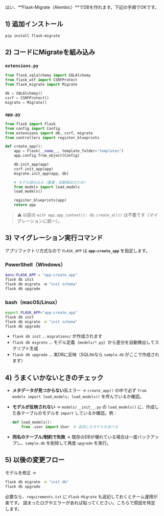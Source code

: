 はい、\*\*Flask-Migrate（Alembic）\*\*でDBを作れます。下記の手順でOKです。

## 1) 追加インストール

```bash
pip install flask-migrate
```

## 2) コードにMigrateを組み込み

### `extensions.py`

```python
from flask_sqlalchemy import SQLAlchemy
from flask_wtf import CSRFProtect
from flask_migrate import Migrate

db = SQLAlchemy()
csrf = CSRFProtect()
migrate = Migrate()
```

### `app.py`

```python
from flask import Flask
from config import Config
from extensions import db, csrf, migrate
from controllers import register_blueprints

def create_app():
    app = Flask(__name__, template_folder="templates")
    app.config.from_object(Config)

    db.init_app(app)
    csrf.init_app(app)
    migrate.init_app(app, db)

    # モデル読み込み（重要：自動検出のため）
    from models import load_models
    load_models()

    register_blueprints(app)
    return app
```

> ⚠️ 以前の `with app.app_context(): db.create_all()` は不要です（マイグレーションに統一）。

## 3) マイグレーション実行コマンド

アプリファクトリ方式なので `FLASK_APP` は **`app:create_app`** を指定します。

### PowerShell（Windows）

```powershell
$env:FLASK_APP = "app:create_app"
flask db init
flask db migrate -m "init schema"
flask db upgrade
```

### bash（macOS/Linux）

```bash
export FLASK_APP="app:create_app"
flask db init
flask db migrate -m "init schema"
flask db upgrade
```

* `flask db init` … `migrations/` が作成されます
* `flask db migrate` … モデル定義（`models/*.py`）から差分を自動検出してスクリプト生成
* `flask db upgrade` … 実DBに反映（SQLiteなら `sample.db` がここで作成されます）

## 4) うまくいかないときのチェック

* **メタデータが見つからない**系エラー
  → `create_app()` の中で必ず `from models import load_models; load_models()` を呼んでいるか確認。
* **モデルが反映されない**
  → `models/__init__.py` の `load_models()` に、作成した各テーブルのモデルを `import` しているか確認。例：

  ```python
  def load_models():
      from .user import User  # 追加したモデルを並べる
  ```
* **同名のテーブル/制約で失敗**
  → 既存のDBが壊れている場合は一度バックアップし、`sample.db` を削除して再度 `upgrade` を実行。

## 5) 以後の変更フロー

モデルを修正 →

```bash
flask db migrate -m "init db"
flask db upgrade
```

必要なら、`requirements.txt` に `Flask-Migrate` も追記しておくとチーム運用が楽です。
詰まったログやエラーがあれば貼ってください。こちらで原因を特定します。
